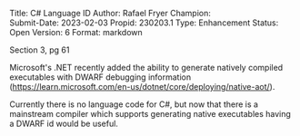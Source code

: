 Title:       C# Language ID
Author:      Rafael Fryer
Champion:    
Submit-Date: 2023-02-03
Propid:      230203.1
Type:        Enhancement
Status:      Open
Version:     6
Format:      markdown

Section 3, pg 61

Microsoft's .NET recently added the ability to generate natively compiled 
executables with DWARF debugging information 
(<https://learn.microsoft.com/en-us/dotnet/core/deploying/native-aot/>).

Currently there is no language code for C#, but now that there is a 
mainstream compiler which supports generating native executables having 
a DWARF id would be useful.

